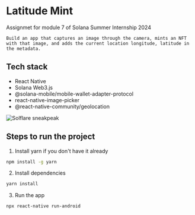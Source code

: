 
# Latitude Mint
Assignmet for module 7 of Solana Summer Internship 2024
```
Build an app that captures an image through the camera, mints an NFT with that image, and adds the current location longitude, latitude in the metadata.
```


## Tech stack
- React Native
- Solana Web3.js
- @solana-mobile/mobile-wallet-adapter-protocol
- react-native-image-picker
- @react-native-community/geolocation

![Solflare sneakpeak](solflare.png)

## Steps to run the project
1. Install yarn if you don't have it already
```sh
npm install -g yarn
```
2. Install dependencies
```sh
yarn install
```
3. Run the app
```sh
npx react-native run-android
```
